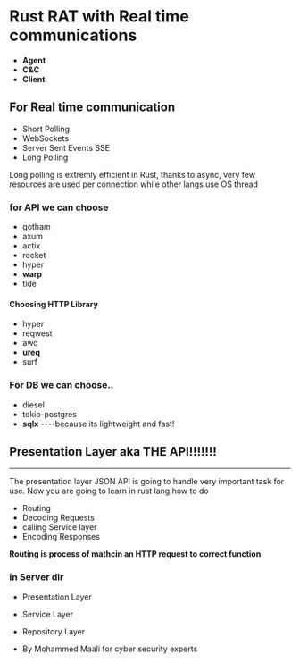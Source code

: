 # Rust RAT with Real time communications

- **Agent**
- **C&C**
- **Client**

## For Real time communication 
- Short Polling
- WebSockets 
- Server Sent Events SSE
- Long Polling

Long polling is extremly efficient in Rust, thanks to async, very few resources are used per connection while other langs use OS thread

### for API we can choose
- gotham
- axum 
- actix
- rocket 
- hyper
- **warp**
- tide 

#### Choosing HTTP Library
- hyper
- reqwest
- awc
- **ureq**
- surf

### For DB we can choose.. 
- diesel
- tokio-postgres
- **sqlx**
----because its lightweight and fast!

## Presentation Layer aka THE API!!!!!!!
-----------------------------------------
The presentation layer JSON API is going to handle very important task for use.
Now you are going to learn in rust lang how to do 
- Routing
- Decoding Requests
- calling Service layer
- Encoding Responses


**Routing is process of mathcin an HTTP request to correct function**

### in Server dir
- Presentation Layer
- Service Layer
- Repository Layer 


- By Mohammed Maali for cyber security experts
